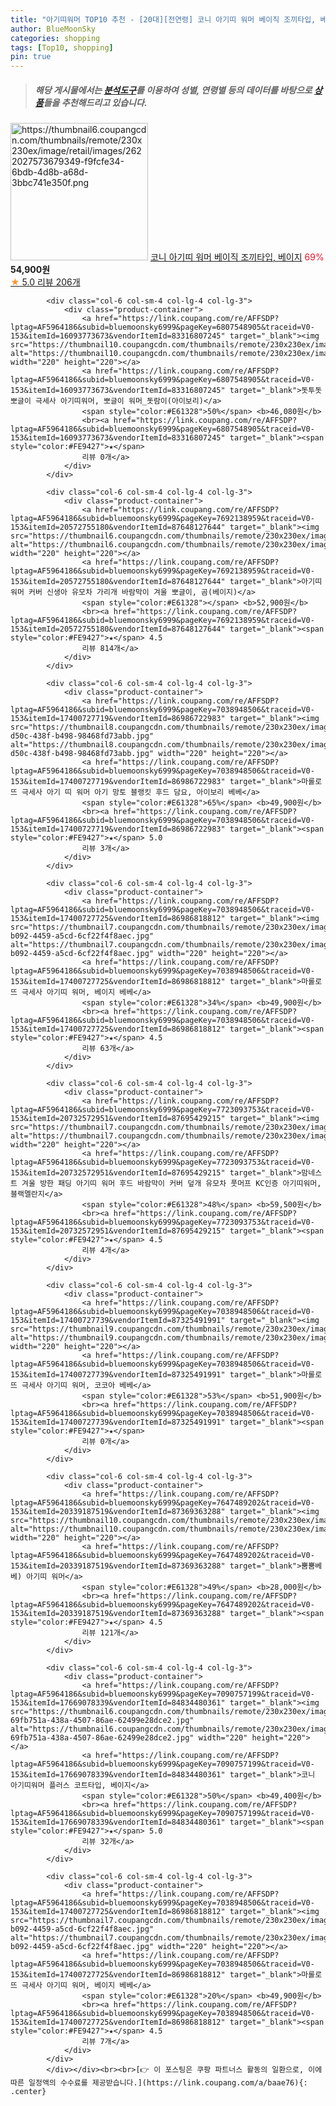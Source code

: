 ```yaml
---
title: "아기띠워머 TOP10 추천 - [20대][전연령] 코니 아기띠 워머 베이직 조끼타입, 베이지"
author: BlueMoonSky
categories: shopping
tags: [Top10, shopping]
pin: true
---
```


> ##### 해당 게시물에서는 [**분석도구**](https://itemscout.io/)를 이용하여 **성별**, **연령별** 등의 데이터를 바탕으로 [**상품**](https://link.coupang.com/a/baae76)들을 추천해드리고 있습니다.
<div class="container"><div class="row">
            <div class="col-6 col-sm-4 col-lg-4 col-lg-3">
                <div class="product-container">
                    <a href="https://link.coupang.com/re/AFFSDP?lptag=AF5964186&subid=bluemoonsky6999&pageKey=1258481688&traceid=V0-153&itemId=2259399231&vendorItemId=70256692740" target="_blank"><img src="https://thumbnail6.coupangcdn.com/thumbnails/remote/230x230ex/image/retail/images/2622027573679349-f9fcfe34-6bdb-4d8b-a68d-3bbc741e350f.png" alt="https://thumbnail6.coupangcdn.com/thumbnails/remote/230x230ex/image/retail/images/2622027573679349-f9fcfe34-6bdb-4d8b-a68d-3bbc741e350f.png" width="220" height="220"></a>
                    <a href="https://link.coupang.com/re/AFFSDP?lptag=AF5964186&subid=bluemoonsky6999&pageKey=1258481688&traceid=V0-153&itemId=2259399231&vendorItemId=70256692740" target="_blank">코니 아기띠 워머 베이직 조끼타입, 베이지</a>
                    <span style="color:#E61328">69%</span> <b>54,900원</b>
                    <br><a href="https://link.coupang.com/re/AFFSDP?lptag=AF5964186&subid=bluemoonsky6999&pageKey=1258481688&traceid=V0-153&itemId=2259399231&vendorItemId=70256692740" target="_blank"><span style="color:#FE9427">★</span> 5.0
                    리뷰 206개</a>
                </div>
            </div>
            
            <div class="col-6 col-sm-4 col-lg-4 col-lg-3">
                <div class="product-container">
                    <a href="https://link.coupang.com/re/AFFSDP?lptag=AF5964186&subid=bluemoonsky6999&pageKey=6807548905&traceid=V0-153&itemId=16093773673&vendorItemId=83316807245" target="_blank"><img src="https://thumbnail10.coupangcdn.com/thumbnails/remote/230x230ex/image/vendor_inventory/d2b1/de5d5ae05f7f78fa8f72b73103ca2035cf73402ef553b64fc6f150f390c2.jpg" alt="https://thumbnail10.coupangcdn.com/thumbnails/remote/230x230ex/image/vendor_inventory/d2b1/de5d5ae05f7f78fa8f72b73103ca2035cf73402ef553b64fc6f150f390c2.jpg" width="220" height="220"></a>
                    <a href="https://link.coupang.com/re/AFFSDP?lptag=AF5964186&subid=bluemoonsky6999&pageKey=6807548905&traceid=V0-153&itemId=16093773673&vendorItemId=83316807245" target="_blank">돗투돗 뽀글이 극세사 아기띠워머, 뽀글이 워머_돗람이(아이보리)</a>
                    <span style="color:#E61328">50%</span> <b>46,080원</b>
                    <br><a href="https://link.coupang.com/re/AFFSDP?lptag=AF5964186&subid=bluemoonsky6999&pageKey=6807548905&traceid=V0-153&itemId=16093773673&vendorItemId=83316807245" target="_blank"><span style="color:#FE9427">★</span> 
                    리뷰 0개</a>
                </div>
            </div>
            
            <div class="col-6 col-sm-4 col-lg-4 col-lg-3">
                <div class="product-container">
                    <a href="https://link.coupang.com/re/AFFSDP?lptag=AF5964186&subid=bluemoonsky6999&pageKey=7692138959&traceid=V0-153&itemId=20572755180&vendorItemId=87648127644" target="_blank"><img src="https://thumbnail6.coupangcdn.com/thumbnails/remote/230x230ex/image/vendor_inventory/b276/5c58372ce33a8e9759baeb57d829a249f087130db734a5d24e9ba7310e8e.jpg" alt="https://thumbnail6.coupangcdn.com/thumbnails/remote/230x230ex/image/vendor_inventory/b276/5c58372ce33a8e9759baeb57d829a249f087130db734a5d24e9ba7310e8e.jpg" width="220" height="220"></a>
                    <a href="https://link.coupang.com/re/AFFSDP?lptag=AF5964186&subid=bluemoonsky6999&pageKey=7692138959&traceid=V0-153&itemId=20572755180&vendorItemId=87648127644" target="_blank">아기띠 워머 커버 신생아 유모차 가리개 바람막이 겨울 뽀글이, 곰(베이지)</a>
                    <span style="color:#E61328"></span> <b>52,900원</b>
                    <br><a href="https://link.coupang.com/re/AFFSDP?lptag=AF5964186&subid=bluemoonsky6999&pageKey=7692138959&traceid=V0-153&itemId=20572755180&vendorItemId=87648127644" target="_blank"><span style="color:#FE9427">★</span> 4.5
                    리뷰 814개</a>
                </div>
            </div>
            
            <div class="col-6 col-sm-4 col-lg-4 col-lg-3">
                <div class="product-container">
                    <a href="https://link.coupang.com/re/AFFSDP?lptag=AF5964186&subid=bluemoonsky6999&pageKey=7038948506&traceid=V0-153&itemId=17400727719&vendorItemId=86986722983" target="_blank"><img src="https://thumbnail8.coupangcdn.com/thumbnails/remote/230x230ex/image/retail/images/2023/08/25/16/6/dad5c292-d50c-438f-b498-98468fd73abb.jpg" alt="https://thumbnail8.coupangcdn.com/thumbnails/remote/230x230ex/image/retail/images/2023/08/25/16/6/dad5c292-d50c-438f-b498-98468fd73abb.jpg" width="220" height="220"></a>
                    <a href="https://link.coupang.com/re/AFFSDP?lptag=AF5964186&subid=bluemoonsky6999&pageKey=7038948506&traceid=V0-153&itemId=17400727719&vendorItemId=86986722983" target="_blank">마롤로뜨 극세사 아기 띠 워머 아기 망토 블랭킷 후드 담요, 아이보리 베베</a>
                    <span style="color:#E61328">65%</span> <b>49,900원</b>
                    <br><a href="https://link.coupang.com/re/AFFSDP?lptag=AF5964186&subid=bluemoonsky6999&pageKey=7038948506&traceid=V0-153&itemId=17400727719&vendorItemId=86986722983" target="_blank"><span style="color:#FE9427">★</span> 5.0
                    리뷰 3개</a>
                </div>
            </div>
            
            <div class="col-6 col-sm-4 col-lg-4 col-lg-3">
                <div class="product-container">
                    <a href="https://link.coupang.com/re/AFFSDP?lptag=AF5964186&subid=bluemoonsky6999&pageKey=7038948506&traceid=V0-153&itemId=17400727725&vendorItemId=86986818812" target="_blank"><img src="https://thumbnail7.coupangcdn.com/thumbnails/remote/230x230ex/image/retail/images/2023/08/25/16/0/fe15346f-b092-4459-a5cd-6cf22f4f8aec.jpg" alt="https://thumbnail7.coupangcdn.com/thumbnails/remote/230x230ex/image/retail/images/2023/08/25/16/0/fe15346f-b092-4459-a5cd-6cf22f4f8aec.jpg" width="220" height="220"></a>
                    <a href="https://link.coupang.com/re/AFFSDP?lptag=AF5964186&subid=bluemoonsky6999&pageKey=7038948506&traceid=V0-153&itemId=17400727725&vendorItemId=86986818812" target="_blank">마롤로뜨 극세사 아기띠 워머, 베이지 베베</a>
                    <span style="color:#E61328">34%</span> <b>49,900원</b>
                    <br><a href="https://link.coupang.com/re/AFFSDP?lptag=AF5964186&subid=bluemoonsky6999&pageKey=7038948506&traceid=V0-153&itemId=17400727725&vendorItemId=86986818812" target="_blank"><span style="color:#FE9427">★</span> 4.5
                    리뷰 63개</a>
                </div>
            </div>
            
            <div class="col-6 col-sm-4 col-lg-4 col-lg-3">
                <div class="product-container">
                    <a href="https://link.coupang.com/re/AFFSDP?lptag=AF5964186&subid=bluemoonsky6999&pageKey=7723093753&traceid=V0-153&itemId=20732572951&vendorItemId=87695429215" target="_blank"><img src="https://thumbnail7.coupangcdn.com/thumbnails/remote/230x230ex/image/vendor_inventory/2f4f/971f99125a2b626f95c962bed5f04d89dfbcb8890ce7af4f4a1ea499dd17.jpg" alt="https://thumbnail7.coupangcdn.com/thumbnails/remote/230x230ex/image/vendor_inventory/2f4f/971f99125a2b626f95c962bed5f04d89dfbcb8890ce7af4f4a1ea499dd17.jpg" width="220" height="220"></a>
                    <a href="https://link.coupang.com/re/AFFSDP?lptag=AF5964186&subid=bluemoonsky6999&pageKey=7723093753&traceid=V0-153&itemId=20732572951&vendorItemId=87695429215" target="_blank">맘네스트 겨울 방한 패딩 아기띠 워머 후드 바람막이 커버 덮개 유모차 풋머프 KC인증 아기띠워머, 블랙멜란지</a>
                    <span style="color:#E61328">48%</span> <b>59,500원</b>
                    <br><a href="https://link.coupang.com/re/AFFSDP?lptag=AF5964186&subid=bluemoonsky6999&pageKey=7723093753&traceid=V0-153&itemId=20732572951&vendorItemId=87695429215" target="_blank"><span style="color:#FE9427">★</span> 4.5
                    리뷰 4개</a>
                </div>
            </div>
            
            <div class="col-6 col-sm-4 col-lg-4 col-lg-3">
                <div class="product-container">
                    <a href="https://link.coupang.com/re/AFFSDP?lptag=AF5964186&subid=bluemoonsky6999&pageKey=7038948506&traceid=V0-153&itemId=17400727739&vendorItemId=87325491991" target="_blank"><img src="https://thumbnail9.coupangcdn.com/thumbnails/remote/230x230ex/image/vendor_inventory/ec17/a9bc87cbdf5b9e533da3f466c50f51c31b96708fadcaaeed4f50921ea795.jpg" alt="https://thumbnail9.coupangcdn.com/thumbnails/remote/230x230ex/image/vendor_inventory/ec17/a9bc87cbdf5b9e533da3f466c50f51c31b96708fadcaaeed4f50921ea795.jpg" width="220" height="220"></a>
                    <a href="https://link.coupang.com/re/AFFSDP?lptag=AF5964186&subid=bluemoonsky6999&pageKey=7038948506&traceid=V0-153&itemId=17400727739&vendorItemId=87325491991" target="_blank">마롤로뜨 극세사 아기띠 워머, 코코아 베베</a>
                    <span style="color:#E61328">53%</span> <b>51,900원</b>
                    <br><a href="https://link.coupang.com/re/AFFSDP?lptag=AF5964186&subid=bluemoonsky6999&pageKey=7038948506&traceid=V0-153&itemId=17400727739&vendorItemId=87325491991" target="_blank"><span style="color:#FE9427">★</span> 
                    리뷰 0개</a>
                </div>
            </div>
            
            <div class="col-6 col-sm-4 col-lg-4 col-lg-3">
                <div class="product-container">
                    <a href="https://link.coupang.com/re/AFFSDP?lptag=AF5964186&subid=bluemoonsky6999&pageKey=7647489202&traceid=V0-153&itemId=20339187519&vendorItemId=87369363288" target="_blank"><img src="https://thumbnail10.coupangcdn.com/thumbnails/remote/230x230ex/image/vendor_inventory/d274/7b3bef49c39c7c4a8714710e032272a299de930a6342b870b555e0f8cada.jpeg" alt="https://thumbnail10.coupangcdn.com/thumbnails/remote/230x230ex/image/vendor_inventory/d274/7b3bef49c39c7c4a8714710e032272a299de930a6342b870b555e0f8cada.jpeg" width="220" height="220"></a>
                    <a href="https://link.coupang.com/re/AFFSDP?lptag=AF5964186&subid=bluemoonsky6999&pageKey=7647489202&traceid=V0-153&itemId=20339187519&vendorItemId=87369363288" target="_blank">뿜뿜베베) 아기띠 워머</a>
                    <span style="color:#E61328">49%</span> <b>28,000원</b>
                    <br><a href="https://link.coupang.com/re/AFFSDP?lptag=AF5964186&subid=bluemoonsky6999&pageKey=7647489202&traceid=V0-153&itemId=20339187519&vendorItemId=87369363288" target="_blank"><span style="color:#FE9427">★</span> 4.5
                    리뷰 121개</a>
                </div>
            </div>
            
            <div class="col-6 col-sm-4 col-lg-4 col-lg-3">
                <div class="product-container">
                    <a href="https://link.coupang.com/re/AFFSDP?lptag=AF5964186&subid=bluemoonsky6999&pageKey=7090757199&traceid=V0-153&itemId=17669078339&vendorItemId=84834480361" target="_blank"><img src="https://thumbnail6.coupangcdn.com/thumbnails/remote/230x230ex/image/retail/images/2712944698173385-69fb751a-438a-4507-86ae-62499e28dce2.jpg" alt="https://thumbnail6.coupangcdn.com/thumbnails/remote/230x230ex/image/retail/images/2712944698173385-69fb751a-438a-4507-86ae-62499e28dce2.jpg" width="220" height="220"></a>
                    <a href="https://link.coupang.com/re/AFFSDP?lptag=AF5964186&subid=bluemoonsky6999&pageKey=7090757199&traceid=V0-153&itemId=17669078339&vendorItemId=84834480361" target="_blank">코니 아기띠워머 플러스 코트타입, 베이지</a>
                    <span style="color:#E61328">50%</span> <b>49,400원</b>
                    <br><a href="https://link.coupang.com/re/AFFSDP?lptag=AF5964186&subid=bluemoonsky6999&pageKey=7090757199&traceid=V0-153&itemId=17669078339&vendorItemId=84834480361" target="_blank"><span style="color:#FE9427">★</span> 5.0
                    리뷰 32개</a>
                </div>
            </div>
            
            <div class="col-6 col-sm-4 col-lg-4 col-lg-3">
                <div class="product-container">
                    <a href="https://link.coupang.com/re/AFFSDP?lptag=AF5964186&subid=bluemoonsky6999&pageKey=7038948506&traceid=V0-153&itemId=17400727725&vendorItemId=86986818812" target="_blank"><img src="https://thumbnail7.coupangcdn.com/thumbnails/remote/230x230ex/image/retail/images/2023/08/25/16/0/fe15346f-b092-4459-a5cd-6cf22f4f8aec.jpg" alt="https://thumbnail7.coupangcdn.com/thumbnails/remote/230x230ex/image/retail/images/2023/08/25/16/0/fe15346f-b092-4459-a5cd-6cf22f4f8aec.jpg" width="220" height="220"></a>
                    <a href="https://link.coupang.com/re/AFFSDP?lptag=AF5964186&subid=bluemoonsky6999&pageKey=7038948506&traceid=V0-153&itemId=17400727725&vendorItemId=86986818812" target="_blank">마롤로뜨 극세사 아기띠 워머, 베이지 베베</a>
                    <span style="color:#E61328">20%</span> <b>49,900원</b>
                    <br><a href="https://link.coupang.com/re/AFFSDP?lptag=AF5964186&subid=bluemoonsky6999&pageKey=7038948506&traceid=V0-153&itemId=17400727725&vendorItemId=86986818812" target="_blank"><span style="color:#FE9427">★</span> 4.5
                    리뷰 7개</a>
                </div>
            </div>
            </div></div><br><br>[👉 이 포스팅은 쿠팡 파트너스 활동의 일환으로, 이에 따른 일정액의 수수료를 제공받습니다.](https://link.coupang.com/a/baae76){: .center}